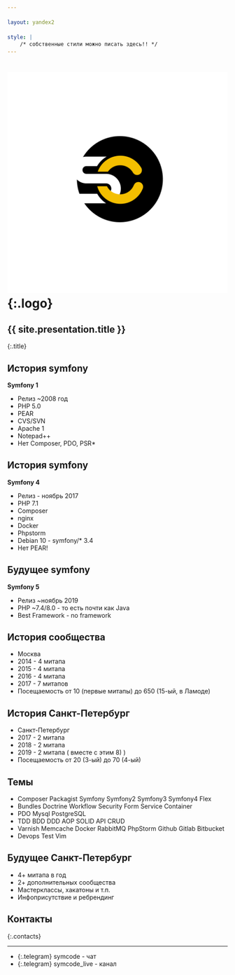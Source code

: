```yaml
---

layout: yandex2

style: |
    /* собственные стили можно писать здесь!! */
---
```


# ![](pictures/symcode-logo.svg){:.logo}

## {{ site.presentation.title }}
{:.title}

## История symfony

**Symfony 1**

* Релиз ~2008 год
* PHP 5.0
* PEAR
* CVS/SVN
* Apache 1
* Notepad++
* Нет Composer, PDO, PSR*

## История symfony

**Symfony 4**

* Релиз - ноябрь 2017
* PHP 7.1
* Composer
* nginx
* Docker
* Phpstorm
* Debian 10 - symfony/* 3.4
* Нет PEAR!

## Будущее symfony

**Symfony 5**

* Релиз ~ноябрь 2019
* PHP ~7.4/8.0 - то есть почти как Java
* Best Framework - no framework

## История сообщества

* Москва 
* 2014 - 4 митапа
* 2015 - 4 митапа
* 2016 - 4 митапа
* 2017 - 7 митапов
* Посещаемость от 10 (первые митапы) до 650 (15-ый, в Ламоде)

## История Санкт-Петербург

* Санкт-Петербург 
* 2017 - 2 митапа
* 2018 - 2 митапа
* 2019 - 2 митапа ( вместе с этим 8) )
* Посещаемость от 20 (3-ый) до 70 (4-ый)

## Темы

* Composer Packagist Symfony Symfony2 Symfony3 Symfony4 Flex
* Bundles Doctrine Workflow Security Form Service Container
* PDO Mysql PostgreSQL
* TDD BDD DDD AOP SOLID API CRUD
* Varnish Memcache Docker RabbitMQ PhpStorm Github Gitlab Bitbucket
* Devops Test Vim

## Будущее Санкт-Петербург

* 4+ митапа в год
* 2+ дополнительных сообщества
* Мастерклассы, хакатоны и т.п.
* Инфоприсутствие и ребрендинг

## Контакты
{:.contacts}

<!-- разделитель контактов -->
-------

<!-- center -->

- {:.telegram} symcode - чат
- {:.telegram} symcode_live - канал

<!-- right -->
